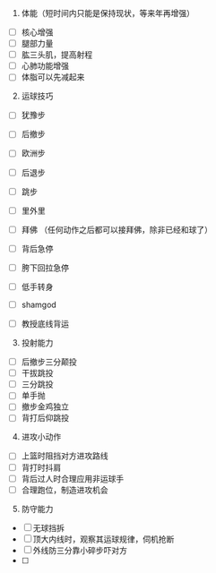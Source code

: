 1. 体能（短时间内只能是保持现状，等来年再增强）
- [ ] 核心增强
- [ ] 腿部力量
- [ ] 肱三头肌，提高射程
- [ ] 心肺功能增强
- [ ] 体脂可以先减起来

2. 运球技巧

- [ ] 犹豫步
- [ ] 后撤步
- [ ] 欧洲步
- [ ] 后退步
- [ ] 跳步

- [ ] 里外里
- [ ] 拜佛 （任何动作之后都可以接拜佛，除非已经和球了）
- [ ] 背后急停
- [ ] 胯下回拉急停
- [ ] 低手转身
- [ ] shamgod
- [ ] 教授底线背运

3. 投射能力

- [ ] 后撤步三分颠投
- [ ] 干拔跳投
- [ ] 三分跳投
- [ ] 单手抛
- [ ] 撤步金鸡独立
- [ ] 背打后仰跳投

4. 进攻小动作

- [ ] 上篮时阻挡对方进攻路线
- [ ] 背打时抖肩
- [ ] 背后过人时合理应用非运球手
- [ ] 合理跑位，制造进攻机会

5. 防守能力

- [ ] 无球挡拆
- [ ] 顶大内线时，观察其运球规律，伺机抢断
- [ ] 外线防三分靠小碎步吓对方
- [ ] 